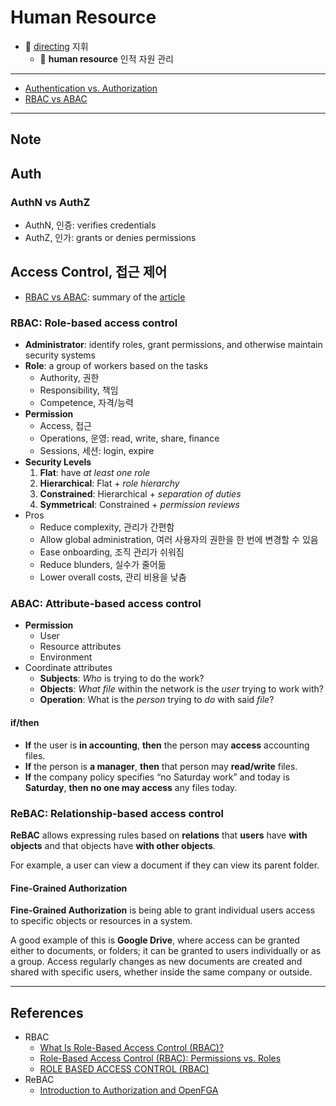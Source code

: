 # Human Resource

- 🫡 [directing](https://github.com/rurumimic/directing) 지휘
  - 👷 **human resource** 인적 자원 관리

---

- [Authentication vs. Authorization](auth/README.md)
- [RBAC vs ABAC](access-control/rbac-vs-abac.md)

---

## Note

## Auth

### AuthN vs AuthZ

- AuthN, 인증: verifies credentials
- AuthZ, 인가: grants or denies permissions

## Access Control, 접근 제어

- [RBAC vs ABAC](access-control/rbac-vs-abac.md): summary of the [article](https://www.okta.com/identity-101/role-based-access-control-vs-attribute-based-access-control/)

### RBAC: Role-based access control

- **Administrator**: identify roles, grant permissions, and otherwise maintain security systems
- **Role**: a group of workers based on the tasks
  - Authority, 권한
  - Responsibility, 책임
  - Competence, 자격/능력
- **Permission**
  - Access, 접근
  - Operations, 운영: read, write, share, finance
  - Sessions, 세션: login, expire
- **Security Levels**
  1. **Flat**: have *at least one role*
  2. **Hierarchical**: Flat + *role hierarchy*
  3. **Constrained**: Hierarchical + *separation of duties*
  4. **Symmetrical**: Constrained + *permission reviews*
- Pros
  - Reduce complexity, 관리가 간편함
  - Allow global administration, 여러 사용자의 권한을 한 번에 변경할 수 있음
  - Ease onboarding, 조직 관리가 쉬워짐
  - Reduce blunders, 실수가 줄어듦
  - Lower overall costs, 관리 비용을 낮춤

### ABAC: Attribute-based access control

- **Permission**
  - User
  - Resource attributes
  - Environment
- Coordinate attributes
  - **Subjects**: *Who* is trying to do the work?
  - **Objects**: *What file* within the network is the *user* trying to work with?
  - **Operation**: What is the *person* trying to *do* with said *file*?

#### if/then

- **If** the user is **in accounting**, **then** the person may **access** accounting files.
- **If** the person is **a manager**, **then** that person may **read/write** files.
- **If** the company policy specifies “no Saturday work” and today is **Saturday**, **then** **no one may access** any files today.

### ReBAC: Relationship-based access control

**ReBAC** allows expressing rules based on **relations** that **users** have **with objects** and that objects have **with other objects**.

For example, a user can view a document if they can view its parent folder.

#### Fine-Grained Authorization

**Fine-Grained Authorization** is being able to grant individual users access to specific objects or resources in a system.

A good example of this is **Google Drive**, where access can be granted either to documents, or folders; it can be granted to users individually or as a group. Access regularly changes as new documents are created and shared with specific users, whether inside the same company or outside.

---

## References

- RBAC
  - [What Is Role-Based Access Control (RBAC)?](https://www.okta.com/identity-101/what-is-role-based-access-control-rbac/)
  - [Role-Based Access Control (RBAC): Permissions vs. Roles](https://adriennedomingus.medium.com/role-based-access-control-rbac-permissions-vs-roles-55f1f0051468)
  - [ROLE BASED ACCESS CONTROL (RBAC)](https://csrc.nist.gov/CSRC/media/Presentations/Role-Based-Access-Control-(RBAC)-Presentation/images-media/rbac-slides-doe.pdf)
- ReBAC
  - [Introduction to Authorization and OpenFGA](https://openfga.dev/docs/authorization-and-openfga)
